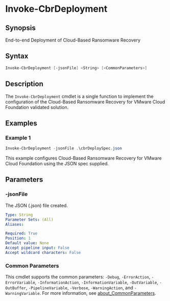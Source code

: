 # Invoke-CbrDeployment

## Synopsis

End-to-end Deployment of Cloud-Based Ransomware Recovery

## Syntax

``` powershell
Invoke-CbrDeployment [-jsonFile] <String> [<CommonParameters>]
```

## Description

The `Invoke-CbrDeployment` cmdlet is a single function to implement the configuration of the Cloud-Based Ransomware Recovery for VMware Cloud Foundation validated solution.

## Examples

### Example 1

``` powershell
Invoke-CbrDeployment -jsonFile .\cbrDeploySpec.json
```

This example configures Cloud-Based Ransomware Recovery for VMware Cloud Foundation using the JSON spec supplied.

## Parameters

### -jsonFile

The JSON (.json) file created.

```yaml
Type: String
Parameter Sets: (All)
Aliases:

Required: True
Position: 1
Default value: None
Accept pipeline input: False
Accept wildcard characters: False
```

### Common Parameters

This cmdlet supports the common parameters: `-Debug`, `-ErrorAction`, `-ErrorVariable`, `-InformationAction`, `-InformationVariable`, `-OutVariable`, `-OutBuffer`, `-PipelineVariable`, `-Verbose`, `-WarningAction`, and `-WarningVariable`. For more information, see [about_CommonParameters](http://go.microsoft.com/fwlink/?LinkID=113216).
